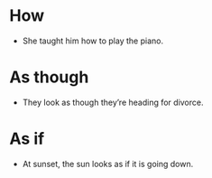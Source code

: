 # How
- She taught him how to play the piano.

# As though
- They look as though they’re heading for divorce.

# As if
- At sunset, the sun looks as if it is going down.
